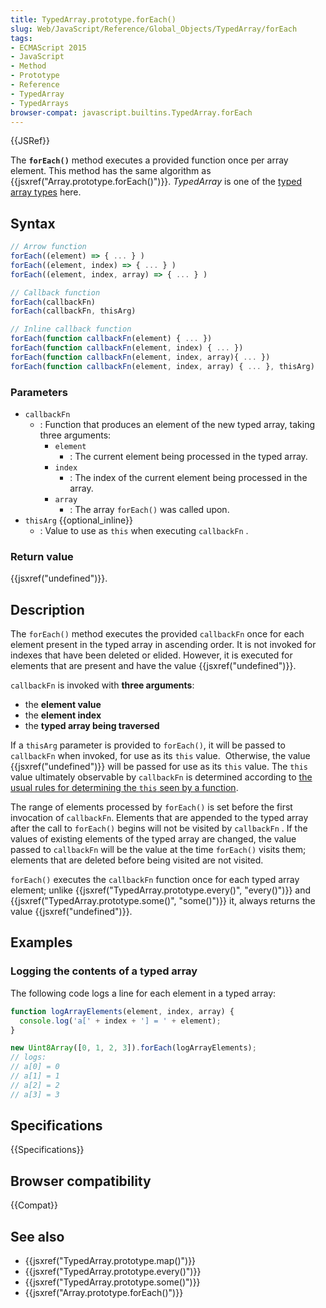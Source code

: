 ```yaml
---
title: TypedArray.prototype.forEach()
slug: Web/JavaScript/Reference/Global_Objects/TypedArray/forEach
tags:
- ECMAScript 2015
- JavaScript
- Method
- Prototype
- Reference
- TypedArray
- TypedArrays
browser-compat: javascript.builtins.TypedArray.forEach
---
```

{{JSRef}}

The **`forEach()`** method executes a provided function once per array element.
This method has the same algorithm as
{{jsxref("Array.prototype.forEach()")}}. _TypedArray_ is one of the
[typed array types](/en-US/docs/Web/JavaScript/Reference/Global_Objects/TypedArray#TypedArray_objects)
here.

## Syntax

```js
// Arrow function
forEach((element) => { ... } )
forEach((element, index) => { ... } )
forEach((element, index, array) => { ... } )

// Callback function
forEach(callbackFn)
forEach(callbackFn, thisArg)

// Inline callback function
forEach(function callbackFn(element) { ... })
forEach(function callbackFn(element, index) { ... })
forEach(function callbackFn(element, index, array){ ... })
forEach(function callbackFn(element, index, array) { ... }, thisArg)
```

### Parameters

- `callbackFn`
  - : Function that produces an element of the new typed array, taking three
    arguments:
    - `element`
      - : The current element being processed in the typed array.
    - `index`
      - : The index of the current element being processed in the array.
    - `array`
      - : The array `forEach()` was called upon.
- `thisArg` {{optional_inline}}
  - : Value to use as `this` when executing `callbackFn` .

### Return value

{{jsxref("undefined")}}.

## Description

The `forEach()` method executes the provided `callbackFn` once for each element
present in the typed array in ascending order. It is not invoked for indexes
that have been deleted or elided. However, it is executed for elements that are
present and have the value {{jsxref("undefined")}}.

`callbackFn` is invoked with **three arguments**:

- the **element value**
- the **element index**
- the **typed array being traversed**

If a `thisArg` parameter is provided to `forEach()`, it will be passed to
`callbackFn` when invoked, for use as its `this` value.  Otherwise, the value
{{jsxref("undefined")}} will be passed for use as its `this` value. The
`this` value ultimately observable by `callbackFn` is determined according to
[the usual rules for determining the `this` seen by a function](/en-US/docs/Web/JavaScript/Reference/Operators/this).

The range of elements processed by `forEach()` is set before the first
invocation of `callbackFn`. Elements that are appended to the typed array after
the call to `forEach()` begins will not be visited by `callbackFn` . If the
values of existing elements of the typed array are changed, the value passed to
`callbackFn` will be the value at the time `forEach()` visits them; elements
that are deleted before being visited are not visited.

`forEach()` executes the `callbackFn` function once for each typed array
element; unlike
{{jsxref("TypedArray.prototype.every()", "every()")}} and
{{jsxref("TypedArray.prototype.some()", "some()")}} it, always
returns the value {{jsxref("undefined")}}.

## Examples

### Logging the contents of a typed array

The following code logs a line for each element in a typed array:

```js
function logArrayElements(element, index, array) {
  console.log('a[' + index + '] = ' + element);
}

new Uint8Array([0, 1, 2, 3]).forEach(logArrayElements);
// logs:
// a[0] = 0
// a[1] = 1
// a[2] = 2
// a[3] = 3
```

## Specifications

{{Specifications}}

## Browser compatibility

{{Compat}}

## See also

- {{jsxref("TypedArray.prototype.map()")}}
- {{jsxref("TypedArray.prototype.every()")}}
- {{jsxref("TypedArray.prototype.some()")}}
- {{jsxref("Array.prototype.forEach()")}}
